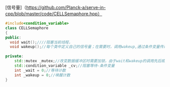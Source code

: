 [信号量]（https://github.com/Planck-a/serve-in-cpp/blob/master/code/CELLSemaphore.hpp）
```cpp
#include<condition_variable>
class CELLSemaphore
{
public:  
  void wait();////阻塞当前线程，
  void wakeup();//每个类中定义自己的信号量；在需要时，调用wakeup,通过条件变量传递给wait，唤醒当前线程
  
private:	
	std::mutex _mutex;//改变数据缓冲区时需要加锁，由于wait和wakeup的调用先后顺序不确定，防止混乱
	std::condition_variable _cv;//阻塞等待-条件变量	
	int _wait = 0;//等待计数
	int _wakeup = 0;//唤醒计数
}
```
